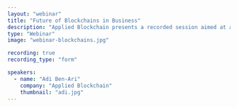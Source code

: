 ```yaml
---
layout: "webinar"
title: "Future of Blockchains in Business"
description: "Applied Blockchain presents a recorded session aimed at a business audience taking the lessons we've learned over four years of applying blockchain technology and explaining when and where we believe the technology should be practically used in a business setting to improve data security and data privacy."
type: "Webinar"
image: "webinar-blockchains.jpg"

recording: true
recording_type: "form"

speakers:
  - name: "Adi Ben-Ari"
    company: "Applied Blockchain"
    thumbnail: "adi.jpg"
---
```


<div class="pipedriveWebForms" data-pd-webforms="https://pipedrivewebforms.com/form/79c53781e3a535967711ea963894a05b2026773">
  <script src="https://cdn.pipedriveassets.com/web-form-assets/webforms.min.js"></script>
</div>
